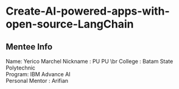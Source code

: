 # Create-AI-powered-apps-with-open-source-LangChain

## Mentee Info
Name: Yerico Marchel
Nickname : PU PU \br
College : Batam State Polytechnic \
Program: IBM Advance AI\
Personal Mentor : Arifian
